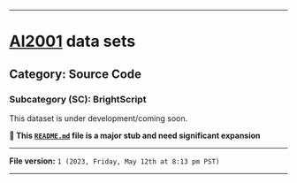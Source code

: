 
***

# [AI2001](https://github.com/seanpm2001/AI2001/) data sets

## Category: Source Code

### Subcategory (SC): BrightScript

This dataset is under development/coming soon.

**🌱️ This [`README.md`](/README.md) file is a major stub and need significant expansion**

***

**File version:** `1 (2023, Friday, May 12th at 8:13 pm PST)`

***

